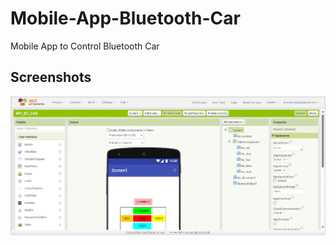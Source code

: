 # Mobile-App-Bluetooth-Car
Mobile App to Control Bluetooth Car

## Screenshots

![App Screenshot](images/photo.png)


